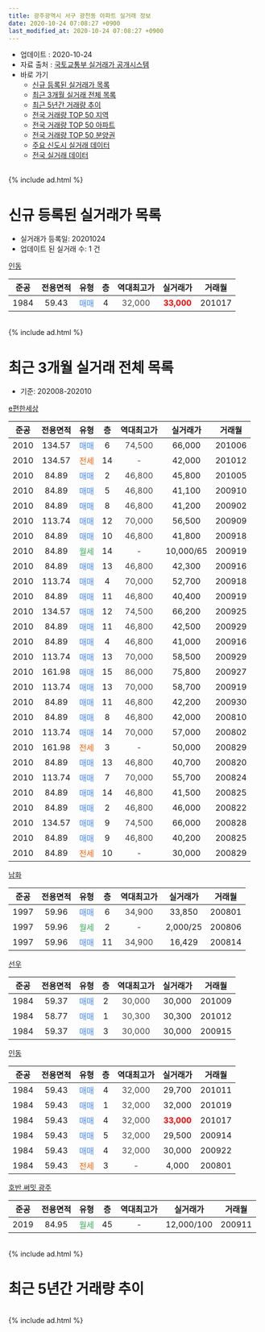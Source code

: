 ```yaml
---
title: 광주광역시 서구 광천동 아파트 실거래 정보
date: 2020-10-24 07:08:27 +0900
last_modified_at: 2020-10-24 07:08:27 +0900
---
```


* 업데이트 : 2020-10-24
* 자료 출처 : [국토교통부 실거래가 공개시스템](http://rt.molit.go.kr)
* 바로 가기
    * [신규 등록된 실거래가 목록](#신규-등록된-실거래가-목록)
    * [최근 3개월 실거래 전체 목록](#최근-3개월-실거래-전체-목록)
    * [최근 5년간 거래량 추이](#최근-5년간-거래량-추이)
    * [전국 거래량 TOP 50 지역](https://inasie.github.io/apt-trade-info/최근-3개월-전국에서-가장-거래가-많이-발생한-지역)
    * [전국 거래량 TOP 50 아파트](https://inasie.github.io/apt-trade-info/최근-3개월-전국에서-가장-거래가-많이-발생한-아파트)
    * [전국 거래량 TOP 50 분양권](https://inasie.github.io/apt-trade-info/최근-3개월-전국에서-가장-거래가-많이-발생한-분양권)
    * [주요 신도시 실거래 데이터](https://inasie.github.io/apt-trade-info/주요-신도시)
    * [전국 실거래 데이터](https://inasie.github.io/apt-trade-info/전국)
<br>
{% include ad.html %}
<br>

# 신규 등록된 실거래가 목록
* 실거래가 등록일: 20201024
* 업데이트 된 실거래 수: 1 건


[인동](https://search.naver.com/search.naver?query=%EA%B4%91%EC%A3%BC%EA%B4%91%EC%97%AD%EC%8B%9C+%EC%84%9C%EA%B5%AC+%EA%B4%91%EC%B2%9C%EB%8F%99+%EC%9D%B8%EB%8F%99)

|준공|전용면적|유형|층|역대최고가|실거래가|거래월|
|:---:|:---:|:---:|:---:|:---:|:---:|:---:|
|1984|59.43|<span style="color:#4285f3">매매</span>|4|<span style="color:#444444">32,000</span>|<b><span style="color:#ff0000">33,000</span></b>|201017|


<br>
{% include ad.html %}
<br>

# 최근 3개월 실거래 전체 목록
* 기준: 202008-202010


[e편한세상](https://search.naver.com/search.naver?query=%EA%B4%91%EC%A3%BC%EA%B4%91%EC%97%AD%EC%8B%9C+%EC%84%9C%EA%B5%AC+%EA%B4%91%EC%B2%9C%EB%8F%99+e%ED%8E%B8%ED%95%9C%EC%84%B8%EC%83%81)

|준공|전용면적|유형|층|역대최고가|실거래가|거래월|
|:---:|:---:|:---:|:---:|:---:|:---:|:---:|
|2010|134.57|<span style="color:#4285f3">매매</span>|6|<span style="color:#444444">74,500</span>|66,000|201006|
|2010|134.57|<span style="color:#ff5a00">전세</span>|14|<span style="color:#444444">-</span>|42,000|201012|
|2010|84.89|<span style="color:#4285f3">매매</span>|2|<span style="color:#444444">46,800</span>|45,800|201005|
|2010|84.89|<span style="color:#4285f3">매매</span>|5|<span style="color:#444444">46,800</span>|41,100|200910|
|2010|84.89|<span style="color:#4285f3">매매</span>|8|<span style="color:#444444">46,800</span>|41,200|200902|
|2010|113.74|<span style="color:#4285f3">매매</span>|12|<span style="color:#444444">70,000</span>|56,500|200909|
|2010|84.89|<span style="color:#4285f3">매매</span>|10|<span style="color:#444444">46,800</span>|41,800|200918|
|2010|84.89|<span style="color:#34a853">월세</span>|14|<span style="color:#444444">-</span>|10,000/65|200919|
|2010|84.89|<span style="color:#4285f3">매매</span>|13|<span style="color:#444444">46,800</span>|42,300|200916|
|2010|113.74|<span style="color:#4285f3">매매</span>|4|<span style="color:#444444">70,000</span>|52,700|200918|
|2010|84.89|<span style="color:#4285f3">매매</span>|11|<span style="color:#444444">46,800</span>|40,400|200919|
|2010|134.57|<span style="color:#4285f3">매매</span>|12|<span style="color:#444444">74,500</span>|66,200|200925|
|2010|84.89|<span style="color:#4285f3">매매</span>|11|<span style="color:#444444">46,800</span>|42,500|200929|
|2010|84.89|<span style="color:#4285f3">매매</span>|4|<span style="color:#444444">46,800</span>|41,000|200916|
|2010|113.74|<span style="color:#4285f3">매매</span>|13|<span style="color:#444444">70,000</span>|58,500|200929|
|2010|161.98|<span style="color:#4285f3">매매</span>|15|<span style="color:#444444">86,000</span>|75,800|200927|
|2010|113.74|<span style="color:#4285f3">매매</span>|13|<span style="color:#444444">70,000</span>|58,700|200919|
|2010|84.89|<span style="color:#4285f3">매매</span>|11|<span style="color:#444444">46,800</span>|42,200|200930|
|2010|84.89|<span style="color:#4285f3">매매</span>|8|<span style="color:#444444">46,800</span>|42,000|200810|
|2010|113.74|<span style="color:#4285f3">매매</span>|14|<span style="color:#444444">70,000</span>|57,000|200802|
|2010|161.98|<span style="color:#ff5a00">전세</span>|3|<span style="color:#444444">-</span>|50,000|200829|
|2010|84.89|<span style="color:#4285f3">매매</span>|13|<span style="color:#444444">46,800</span>|40,700|200820|
|2010|113.74|<span style="color:#4285f3">매매</span>|7|<span style="color:#444444">70,000</span>|55,700|200824|
|2010|84.89|<span style="color:#4285f3">매매</span>|14|<span style="color:#444444">46,800</span>|41,500|200825|
|2010|84.89|<span style="color:#4285f3">매매</span>|2|<span style="color:#444444">46,800</span>|46,000|200822|
|2010|134.57|<span style="color:#4285f3">매매</span>|9|<span style="color:#444444">74,500</span>|66,000|200828|
|2010|84.89|<span style="color:#4285f3">매매</span>|9|<span style="color:#444444">46,800</span>|40,200|200825|
|2010|84.89|<span style="color:#ff5a00">전세</span>|10|<span style="color:#444444">-</span>|30,000|200829|

[남화](https://search.naver.com/search.naver?query=%EA%B4%91%EC%A3%BC%EA%B4%91%EC%97%AD%EC%8B%9C+%EC%84%9C%EA%B5%AC+%EA%B4%91%EC%B2%9C%EB%8F%99+%EB%82%A8%ED%99%94)

|준공|전용면적|유형|층|역대최고가|실거래가|거래월|
|:---:|:---:|:---:|:---:|:---:|:---:|:---:|
|1997|59.96|<span style="color:#4285f3">매매</span>|6|<span style="color:#444444">34,900</span>|33,850|200801|
|1997|59.96|<span style="color:#34a853">월세</span>|2|<span style="color:#444444">-</span>|2,000/25|200806|
|1997|59.96|<span style="color:#4285f3">매매</span>|11|<span style="color:#444444">34,900</span>|16,429|200814|

[선우](https://search.naver.com/search.naver?query=%EA%B4%91%EC%A3%BC%EA%B4%91%EC%97%AD%EC%8B%9C+%EC%84%9C%EA%B5%AC+%EA%B4%91%EC%B2%9C%EB%8F%99+%EC%84%A0%EC%9A%B0)

|준공|전용면적|유형|층|역대최고가|실거래가|거래월|
|:---:|:---:|:---:|:---:|:---:|:---:|:---:|
|1984|59.37|<span style="color:#4285f3">매매</span>|2|<span style="color:#444444">30,000</span>|30,000|201009|
|1984|58.77|<span style="color:#4285f3">매매</span>|1|<span style="color:#444444">30,300</span>|30,300|201012|
|1984|59.37|<span style="color:#4285f3">매매</span>|3|<span style="color:#444444">30,000</span>|30,000|200915|

[인동](https://search.naver.com/search.naver?query=%EA%B4%91%EC%A3%BC%EA%B4%91%EC%97%AD%EC%8B%9C+%EC%84%9C%EA%B5%AC+%EA%B4%91%EC%B2%9C%EB%8F%99+%EC%9D%B8%EB%8F%99)

|준공|전용면적|유형|층|역대최고가|실거래가|거래월|
|:---:|:---:|:---:|:---:|:---:|:---:|:---:|
|1984|59.43|<span style="color:#4285f3">매매</span>|4|<span style="color:#444444">32,000</span>|29,700|201011|
|1984|59.43|<span style="color:#4285f3">매매</span>|1|<span style="color:#444444">32,000</span>|32,000|201019|
|1984|59.43|<span style="color:#4285f3">매매</span>|4|<span style="color:#444444">32,000</span>|<b><span style="color:#ff0000">33,000</span></b>|201017|
|1984|59.43|<span style="color:#4285f3">매매</span>|5|<span style="color:#444444">32,000</span>|29,500|200914|
|1984|59.43|<span style="color:#4285f3">매매</span>|4|<span style="color:#444444">32,000</span>|30,000|200922|
|1984|59.43|<span style="color:#ff5a00">전세</span>|3|<span style="color:#444444">-</span>|4,000|200801|

[호반 써밋 광주](https://search.naver.com/search.naver?query=%EA%B4%91%EC%A3%BC%EA%B4%91%EC%97%AD%EC%8B%9C+%EC%84%9C%EA%B5%AC+%EA%B4%91%EC%B2%9C%EB%8F%99+%ED%98%B8%EB%B0%98+%EC%8D%A8%EB%B0%8B+%EA%B4%91%EC%A3%BC)

|준공|전용면적|유형|층|역대최고가|실거래가|거래월|
|:---:|:---:|:---:|:---:|:---:|:---:|:---:|
|2019|84.95|<span style="color:#34a853">월세</span>|45|<span style="color:#444444">-</span>|12,000/100|200911|


<br>
{% include ad.html %}
<br>

# 최근 5년간 거래량 추이


<div style="width:100%;">
    <canvas id="deal_progress" height="200"></canvas>
</div>

<script>
new Chart(document.getElementById("deal_progress"), {
    type: 'line',
    data: {
        labels: ['201510','201511','201512','201601','201602','201603','201604','201605','201606','201607','201608','201609','201610','201611','201612','201701','201702','201703','201704','201705','201706','201707','201708','201709','201710','201711','201712','201801','201802','201803','201804','201805','201806','201807','201808','201809','201810','201811','201812','201901','201902','201903','201904','201905','201906','201907','201908','201909','201910','201911','201912','202001','202002','202003','202004','202005','202006','202007','202008','202009','202010'],
        datasets: [{
            label: '매매',
            pointRadius: 1,
            data: [9, 7, 6, 8, 1, 6, 4, 5, 7, 10, 8, 15, 7, 8, 6, 7, 9, 9, 5, 5, 10, 8, 14, 6, 12, 10, 10, 19, 23, 22, 11, 12, 16, 12, 17, 14, 17, 5, 1, 7, 4, 7, 7, 9, 14, 7, 4, 8, 10, 15, 23, 25, 17, 10, 9, 11, 20, 25, 10, 17, 7],
            borderColor: "rgba(255, 201, 14, 1)",
            backgroundColor: "rgba(255, 201, 14, 0.5)",
            fill: false,
            lineTension: 0
        },{
            label: '전월세',
            pointRadius: 1,
            data: [5, 0, 5, 5, 7, 4, 3, 1, 2, 5, 1, 5, 7, 2, 4, 6, 7, 3, 1, 4, 3, 1, 6, 6, 4, 5, 4, 3, 5, 5, 3, 4, 2, 7, 2, 3, 6, 4, 5, 8, 5, 6, 4, 3, 5, 3, 1, 7, 10, 5, 6, 9, 12, 10, 10, 9, 5, 7, 4, 2, 1],
            borderColor: "rgba(0, 141, 185, 1)",
            backgroundColor: "rgba(0, 141, 185, 0.5)",
            fill: false,
            lineTension: 0
        }
        ]
    },
    options: {
        responsive: true,
        title: {
            display: false
        },
        tooltips: {
            mode: 'index',
            intersect: false
        },
        hover: {
            mode: 'nearest',
            intersect: true
        },
        scales: {
            xAxes: [{
                display: true,
                scaleLabel: {
                    display: true,
                    labelString: '년/월'
                }
            }],
            yAxes: [{
                display: true,
                ticks: {
                    suggestedMin: 0,
                },
                scaleLabel: {
                    display: true,
                    labelString: '실거래 수'
                }
            }]
        }
    }
});

</script>


<br>
{% include ad.html %}
<br>

